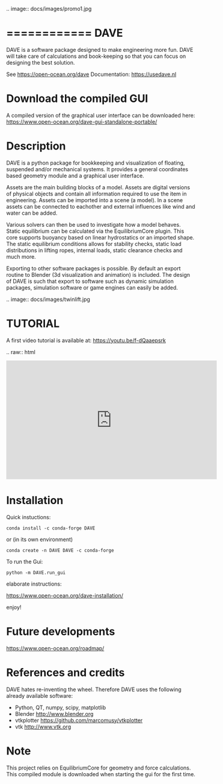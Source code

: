 .. image:: docs/images/promo1.jpg

============
DAVE
============

DAVE is a software package designed to make engineering more fun. DAVE will take care of calculations and book-keeping so that you can focus on designing the best solution.

See https://open-ocean.org/dave
Documentation: https://usedave.nl

Download the compiled GUI
==========================

A compiled version of the graphical user interface can be downloaded here: https://www.open-ocean.org/dave-gui-standalone-portable/

Description
===========

DAVE is a python package for bookkeeping and visualization of floating, suspended and/or mechanical systems. It provides a general coordinates based geometry module and a graphical user interface.

Assets are the main building blocks of a model. Assets are digital versions of physical objects and contain all information required to use the item in engineering.
Assets can be imported into a scene (a model). In a scene assets can be connected to eachother and external influences like wind and water can be added.

Various solvers can then be used to investigate how a model behaves.
Static equilibrium can be calculated via the EquilibriumCore plugin. This core supports buoyancy based on linear hydrostatics or an imported shape.
The static equilibrium conditions allows for stability checks, static load distributions in lifting ropes, internal loads, static clearance checks and much more.

Exporting to other software packages is possible. By default an export routine to Blender (3d visualization and animation) is included.
The design of DAVE is such that export to software such as dynamic simulation packages, simulation software or game engines can easily be added.


.. image:: docs/images/twinlift.jpg

TUTORIAL
=========

A first video tutorial is available at: https://youtu.be/f-dQaaepsrk

.. raw:: html

   <iframe width="560" height="315" src="https://www.youtube.com/embed/f-dQaaepsrk" frameborder="0" allow="accelerometer; autoplay; encrypted-media; gyroscope; picture-in-picture" allowfullscreen></iframe>


Installation
============

Quick instuctions:

    conda install -c conda-forge DAVE

or (in its own environment)

    conda create -n DAVE DAVE -c conda-forge

To run the Gui:

    python -m DAVE.run_gui

elaborate instructions:

https://www.open-ocean.org/dave-installation/


enjoy!


Future developments
===================

https://www.open-ocean.org/roadmap/

References and credits
======================

DAVE hates re-inventing the wheel. Therefore DAVE uses the following already available software:

- Python, QT, numpy, scipy, matplotlib
- Blender <http://www.blender.org>
- vtkplotter <https://github.com/marcomusy/vtkplotter>
- vtk <http://www.vtk.org>


Note
====

This project relies on EquilibriumCore for geometry and force calculations. This compiled module is downloaded when starting the gui for the first time.
